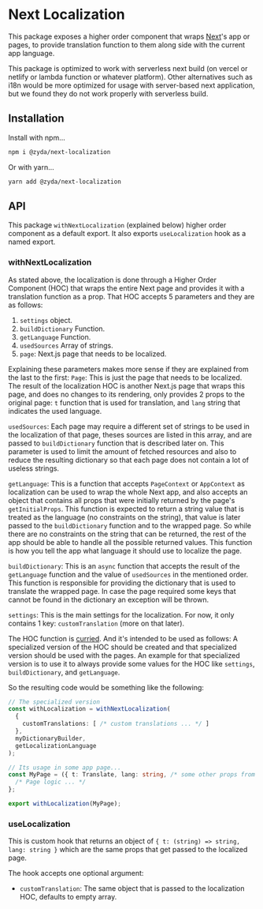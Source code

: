 # Next Localization
This package exposes a higher order component that wraps [Next](https://nextjs.org)'s app or pages, to provide translation function to them along side with the current app language.

This package is optimized to work with serverless next build (on vercel or netlify or lambda function or whatever platform). Other alternatives such as i18n would be more optimized for usage with server-based next application, but we found they do not work properly with serverless build.

## Installation
Install with npm...
```bash
npm i @zyda/next-localization
```

Or with yarn...
```bash
yarn add @zyda/next-localization
```

## API
This package `withNextLocalization` (explained below) higher order component as a default export. It also exports `useLocalization` hook as a named export.

### withNextLocalization
As stated above, the localization is done through a Higher Order Component (HOC) that wraps the entire Next page and provides it with a translation function as a prop. That HOC accepts 5 parameters and they are as follows:
1. `settings` object.
1. `buildDictionary` Function.
1. `getLanguage` Function.
1. `usedSources` Array of strings.
1. `page`: Next.js page that needs to be localized.

Explaining these parameters makes more sense if they are explained from the last to the first:
`Page`: This is just the page that needs to be localized. The result of the localization HOC is another Next.js page that wraps this page, and does no changes to its rendering, only provides 2 props to the original page: `t` function that is used for translation, and `lang` string that indicates the used language.

`usedSources`: Each page may require a different set of strings to be used in the localization of that page, theses sources are listed in this array, and are passed to `buildDictionary` function that is described later on. This parameter is used to limit the amount of fetched resources and also to reduce the resulting dictionary so that each page does not contain a lot of useless strings.

`getLanguage`: This is a function that accepts `PageContext` or `AppContext` as localization can be used to wrap the whole Next app, and also accepts an object that contains all props that were initially returned by the page's `getInitialProps`. This function is expected to return a string value that is treated as the language (no constraints on the string), that value is later passed to the `buildDictionary` function and to the wrapped page. So while there are no constraints on the string that can be returned, the rest of the app should be able to handle all the possible returned values. This function is how you tell the app what language it should use to localize the page.

`buildDictionary`: This is an `async` function that accepts the result of the `getLanguage` function and the value of `usedSources` in the mentioned order. This function is responsible for providing the dictionary that is used to translate the wrapped page. In case the page required some keys that cannot be found in the dictionary an exception will be thrown.

`settings`: This is the main settings for the localization. For now, it only contains 1 key: `customTranslation` (more on that later).

The HOC function is [curried](https://en.wikipedia.org/wiki/Currying). And it's intended to be used as follows: A specialized version of the HOC should be created and that specialized version should be used with the pages. An example for that specialized version is to use it to always provide some values for the HOC like `settings`, `buildDictionary`, and `getLanguage`.

So the resulting code would be something like the following:
```ts
// The specialized version
const withLocalization = withNextLocalization(
  {
    customTranslations: [ /* custom translations ... */ ]
  },
  myDictionaryBuilder,
  getLocalizationLanguage
);

// Its usage in some app page...
const MyPage = ({ t: Translate, lang: string, /* some other props from Next */ }) => {
  /* Page logic ... */
};

export withLocalization(MyPage);
```

### useLocalization
This is custom hook that returns an object of `{ t: (string) => string, lang: string }` which are the same props that get passed to the localized page.

The hook accepts one optional argument:
  - `customTranslation`: The same object that is passed to the localization HOC, defaults to empty array.
